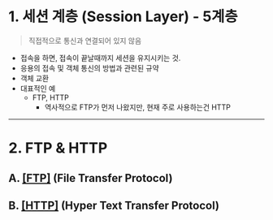 # 1. 세션 계층 (Session Layer) - 5계층

> 직접적으로 통신과 연결되어 있지 않음

- 접속을 하면, 접속이 끝날때까지 세션을 유지시키는 것.
- 응용의 접속 및 객체 통신의 방법과 관련된 규약
- 객체 교환
- 대표적인 예
	- FTP, HTTP
		- 역사적으로 FTP가 먼저 나왔지만, 현재 주로 사용하는건 HTTP

---

# 2. FTP & HTTP

## A. [[FTP]](http://github.com/mildsalmon/Study/blob/Network/Network/docs/FTP.md) (File Transfer Protocol)

## B. [[HTTP]](http://github.com/mildsalmon/Study/blob/Network/Network/docs/HTTP.md) (Hyper Text Transfer Protocol)
